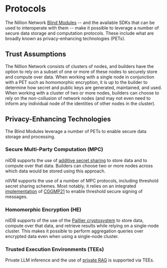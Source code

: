 # Protocols

The Nillion Network [Blind Modules](/build/blind-modules) -- and the available SDKs that can be used to interoperate with them -- make it possible to leverage a number of secure data storage and computation protocols. These include what are broadly known as privacy-enhancing technologies (PETs).

## Trust Assumptions

The Nillion Network consists of clusters of nodes, and builders have the option to rely on a subset of one or more of these nodes to securely store and compute over data. When working with a single node in conjunction with a PET such as homomorphic encryption, it is up to the builder to determine how secret and public keys are generated, maintained, and used. When working with a cluster of two or more nodes, builders can choose to rely on the non-collusion of network nodes (and may not even need to inform any individual node of the identities of other nodes in the cluster).

## Privacy-Enhancing Technologies

The Blind Modules leverage a number of PETs to enable secure data storage and processing.

### Secure Multi-Party Computation (MPC)

nilDB supports the use of [additive secret sharing](https://en.wikipedia.org/wiki/Secret_sharing) to store data and to compute over that data. Builders can choose two or more nodes across which data would be stored using this approach.

nilVM supports the use of a number of MPC protocols, including threshold secret sharing schemes. Most notably, it relies on an integrated [implementation](https://github.com/LFDT-Lockness/cggmp21) of [CGGMP21](https://eprint.iacr.org/2021/060) to enable threshold secure signing of messages.

### Homomorphic Encryption (HE)

nilDB supports of the use of the [Paillier cryptosystem](https://en.wikipedia.org/wiki/Paillier_cryptosystem) to store data, compute over that data, and retrieve results while relying on a single-node cluster. This makes it possible to perform aggregation queries over encrypted data even when using a single-node cluster.

### Trusted Execution Environments (TEEs)

Private LLM inference and the use of [private RAG](https://github.com/NillionNetwork/nilrag) is supported via TEEs.
